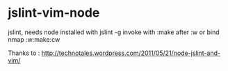 jslint-vim-node
===============

jslint, needs node installed with jslint -g
invoke with :make after :w or bind
nmap <F4> :w<CR>:make<CR>:cw<CR>


Thanks to : http://technotales.wordpress.com/2011/05/21/node-jslint-and-vim/
